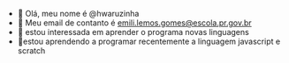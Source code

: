 - 🦥 Olá, meu nome é @hwaruzinha
- 🐋 Meu email de contanto é emili.lemos.gomes@escola.pr.gov.br
- 👀 estou interessada em aprender o programa novas linguagens
- 🌱estou aprendendo a programar recentemente a linguagem javascript e scratch 


<!---
hwaruzinha/hwaruzinha is a ✨ special ✨ repository because its `README.md` (this file) appears on your GitHub profile.
You can click the Preview link to take a look at your changes.
--->

